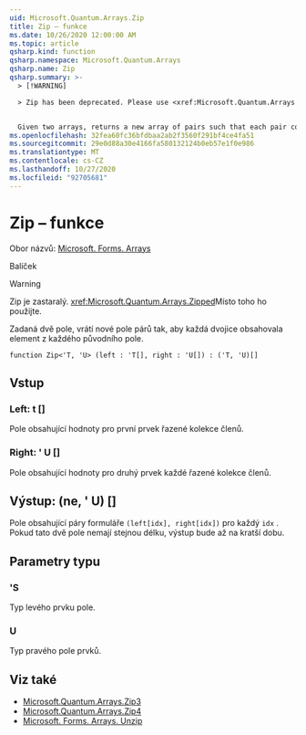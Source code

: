 ```yaml
---
uid: Microsoft.Quantum.Arrays.Zip
title: Zip – funkce
ms.date: 10/26/2020 12:00:00 AM
ms.topic: article
qsharp.kind: function
qsharp.namespace: Microsoft.Quantum.Arrays
qsharp.name: Zip
qsharp.summary: >-
  > [!WARNING]

  > Zip has been deprecated. Please use <xref:Microsoft.Quantum.Arrays.Zipped> instead.


  Given two arrays, returns a new array of pairs such that each pair contains an element from each original array.
ms.openlocfilehash: 32fea60fc36bfdbaa2ab2f3560f291bf4ce4fa51
ms.sourcegitcommit: 29e0d88a30e4166fa580132124b0eb57e1f0e986
ms.translationtype: MT
ms.contentlocale: cs-CZ
ms.lasthandoff: 10/27/2020
ms.locfileid: "92705681"
---
```

# <a name="zip-function"></a>Zip – funkce

Obor názvů: [Microsoft. Forms. Arrays](xref:Microsoft.Quantum.Arrays)

Balíček [](https://nuget.org/packages/)


> [!WARNING]
> Zip je zastaralý. <xref:Microsoft.Quantum.Arrays.Zipped>Místo toho ho použijte.

Zadaná dvě pole, vrátí nové pole párů tak, aby každá dvojice obsahovala element z každého původního pole.

```qsharp
function Zip<'T, 'U> (left : 'T[], right : 'U[]) : ('T, 'U)[]
```


## <a name="input"></a>Vstup

### <a name="left--t"></a>Left: t []

Pole obsahující hodnoty pro první prvek řazené kolekce členů.


### <a name="right--u"></a>Right: ' U []

Pole obsahující hodnoty pro druhý prvek každé řazené kolekce členů.



## <a name="output--tu"></a>Výstup: (ne, ' U) []

Pole obsahující páry formuláře `(left[idx], right[idx])` pro každý `idx` . Pokud tato dvě pole nemají stejnou délku, výstup bude až na kratší dobu.

## <a name="type-parameters"></a>Parametry typu

### <a name="t"></a>'S

Typ levého prvku pole.
### <a name="u"></a>U

Typ pravého pole prvků.

## <a name="see-also"></a>Viz také

- [Microsoft.Quantum.Arrays.Zip3](xref:Microsoft.Quantum.Arrays.Zip3)
- [Microsoft.Quantum.Arrays.Zip4](xref:Microsoft.Quantum.Arrays.Zip4)
- [Microsoft. Forms. Arrays. Unzip](xref:Microsoft.Quantum.Arrays.Unzipped)